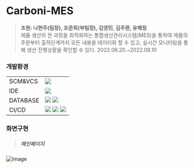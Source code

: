 # Carboni-MES
>**조원: 나현주(팀장), 조준희(부팀장), 김영민, 김주환, 유해정**<br>
>제품 생산의 전 과정을 최적화하는 통합생산관리시스템(MES)을 통하여 제품의 주문부터 출하단계까지 모든 내용을 데이터화 할 수 있고, 실시간 모니터링을 통해 생산 진행상황을 확인할 수 있다.
>2022.06.20.~2022.08.10

### 개발환경
|||
|------|---------------------------------|
|SCM&VCS|<img src="https://img.shields.io/badge/GitHub-181717?style=for-the-badge&logo=GitHub&logoColor=white">|
|IDE|<img src="https://img.shields.io/badge/Eclipse-2C2255?style=for-the-badge&logo=Eclipse IDE&logoColor=white">|
|DATABASE|<img src="https://img.shields.io/badge/Oracle-F80000?style=for-the-badge&logo=Oracle&logoColor=white"> <img src="https://img.shields.io/badge/AWS-232F3E?style=for-the-badge&logo=Amazon AWS&logoColor=white">|
|CI/CD|<img src="https://img.shields.io/badge/Maven-C71A36?style=for-the-badge&logo=Apache Maven&logoColor=white"> <img src="https://img.shields.io/badge/Jenkins-D24939?style=for-the-badge&logo=Jenkins&logoColor=white"> <img src="https://img.shields.io/badge/Docker-2496ED?style=for-the-badge&logo=Docker&logoColor=white">|

### 화면구현
><h5>메인페이지</h5>
![image](https://user-images.githubusercontent.com/98007769/184278387-3c59dd73-c6d4-4a72-986a-3c289a288387.png)
